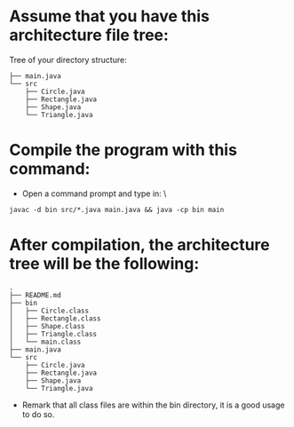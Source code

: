 # Assume that you have this architecture file tree:
Tree of your directory structure:
  ```├── README.md
  ├── main.java
  └── src
      ├── Circle.java
      ├── Rectangle.java
      ├── Shape.java
      └── Triangle.java
  ```


# Compile the program with this command:
  - Open a command prompt and type in: \
  ```
  javac -d bin src/*.java main.java && java -cp bin main
  ```

# After compilation, the architecture tree will be the following:
```
.
├── README.md
├── bin
│   ├── Circle.class
│   ├── Rectangle.class
│   ├── Shape.class
│   ├── Triangle.class
│   └── main.class
├── main.java
└── src
    ├── Circle.java
    ├── Rectangle.java
    ├── Shape.java
    └── Triangle.java
```

- Remark that all class files are within the bin directory,
  it is a good usage to do so.
